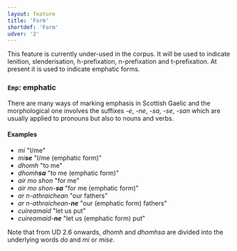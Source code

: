 ```yaml
---
layout: feature
title: 'Form'
shortdef: 'Form'
udver: '2'
---
```


This feature is currently under-used in the corpus.
It will be used to indicate lenition, slenderisation, h-prefixation, n-prefixation and t-prefixation.
At present it is used to indicate emphatic forms.

### <a name="Emp">`Emp`</a>: emphatic

There are many ways of marking emphasis in Scottish Gaelic and the morphological one involves the suffixes _-e_, _-ne_, _-sa_, _-se_, _-san_ which are usually applied to pronouns but also to nouns and verbs.

#### Examples

* _mi_ "I/me"
* _mi<b>se</b>_ "I/me (emphatic form)" 
* _dhomh_ "to me"
* _dhomh<b>sa</b>_ "to me (emphatic form)"
* _air mo shon_ "for me"
* _air mo shon-<b>sa</b>_ "for me (emphatic form)"
* _ar n-athraichean_ "our fathers"
* _ar n-athraichean-<b>ne</b>_ "our (emphatic form) fathers"
* _cuireamaid_ "let us put"
* _cuireamaid-<b>ne</b>_ "let us (emphatic form) put"

Note that from UD 2.6 onwards, _dhomh_ and _dhomhsa_ are divided into the underlying words _do_ and _mi_ or _mise_.

<!-- Interlanguage links updated St lis 3 20:58:21 CET 2021 -->
